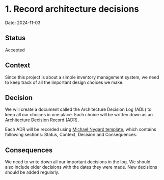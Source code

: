 # 1.  Record architecture decisions

Date: 2024-11-03

## Status

Accepted

## Context

Since this project is about a simple inventory management system, we need to keep track of all the important design choices we make.

## Decision

We will create a document called the Architecture Decision Log (ADL) to keep all our choices in one place. Each choice will be written down as an Architecture Decision Record (ADR).

Each ADR will be recorded using [Michael Nygard template](http://thinkrelevance.com/blog/2011/11/15/documenting-architecture-decisions), which contains following sections: Status, Context, Decision and Consequences.

## Consequences

We need to write down all our important decisions in the log. We should also include older decisions with the dates they were made. New decisions should be added regularly.